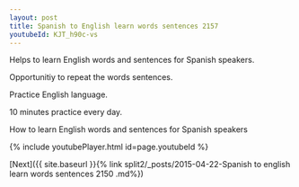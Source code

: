 ```yaml
---
layout: post
title: Spanish to English learn words sentences 2157 
youtubeId: KJT_h90c-vs
---
```

 
 
Helps to learn English words and sentences for Spanish speakers.

Opportunitiy to repeat the words sentences. 

Practice English language. 
 
10 minutes practice every day. 
 
How to learn English words and sentences for Spanish speakers 
 
{% include youtubePlayer.html id=page.youtubeId %}
 
 
[Next]({{ site.baseurl }}{% link  split2/_posts/2015-04-22-Spanish to english learn words sentences 2150 .md%})
 
